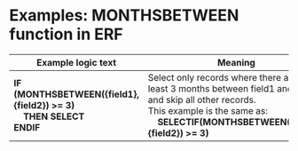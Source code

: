 
# Examples: MONTHSBETWEEN function in ERF 

|Example logic text|Meaning|
|------------------|-------|
|**IF (MONTHSBETWEEN({field1},{field2}) >= 3)<br>&nbsp;&nbsp;&nbsp;&nbsp;THEN SELECT<br>ENDIF**|Select only records where there are at least 3 months between field1 and field2,<br>and skip all other records.<br>This example is the same as:<br>&nbsp;&nbsp;&nbsp;&nbsp;**SELECTIF(MONTHSBETWEEN({field1},{field2}) >= 3)**|


